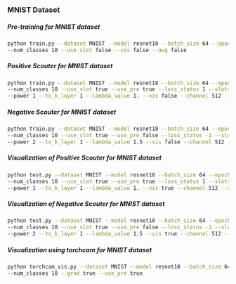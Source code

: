 ### MNIST Dataset

##### Pre-training for MNIST dataset

```bash
python train.py --dataset MNIST --model resnet18 --batch_size 64 --epochs 10 \
--num_classes 10 --use_slot false --vis false --aug false
```

##### Positive Scouter for MNIST dataset

```bash
python train.py --dataset MNIST --model resnet18 --batch_size 64 --epochs 10 \
--num_classes 10 --use_slot true --use_pre true --loss_status 1 --slots_per_class 1 \
--power 1 --to_k_layer 1 --lambda_value 1. --vis false --channel 512 --aug false
```

##### Negative Scouter for MNIST dataset

```bash
python train.py --dataset MNIST --model resnet18 --batch_size 64 --epochs 10 \
--num_classes 10 --use_slot true --use_pre false --loss_status -1 --slots_per_class 2 \
--power 2 --to_k_layer 1 --lambda_value 1.5 --vis false --channel 512 --aug false --freeze_layers 3
```

##### Visualization of Positive Scouter for MNIST dataset

```bash
python test.py --dataset MNIST --model resnet18 --batch_size 64 --epochs 10 \
--num_classes 10 --use_slot true --use_pre true --loss_status 1 --slots_per_class 1 \
--power 1 --to_k_layer 1 --lambda_value 1. --vis true --channel 512 --aug false
```

##### Visualization of Negative Scouter for MNIST dataset

```bash
python test.py --dataset MNIST --model resnet18 --batch_size 64 --epochs 10 \
--num_classes 10 --use_slot true --use_pre false --loss_status -1 --slots_per_class 2 \
--power 2 --to_k_layer 1 --lambda_value 1.5 --vis true --channel 512 --aug false --freeze_layers 3
```

##### Visualization using torchcam for MNIST dataset

```bash
python torchcam_vis.py --dataset MNIST --model resnet18 --batch_size 64 \
--num_classes 10 --grad true --use_pre true
```
